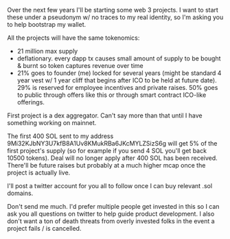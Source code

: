 Over the next few years I'll be starting some web 3 projects. I want to start these under a pseudonym w/ no traces to my real identity, so I'm asking you to help bootstrap my wallet.

All the projects will have the same tokenomics:
- 21 million max supply
- deflationary. every dapp tx causes small amount of supply to be bought & burnt so token captures revenue over time
- 21% goes to founder (me) locked for several years (might be standard 4 year vest w/ 1 year cliff that begins after ICO to be held at future date). 29% is reserved for employee incentives and private raises. 50% goes to public through offers like this or through smart contract ICO-like offerings.

First project is a dex aggregator. Can't say more than that until I have something working on mainnet.

The first 400 SOL sent to my address 9Mi32KJbNY3U7kfB8A1Uv8KMukRBa6JKcMYLZSizS6g will get 5% of the first project's supply (so for example if you send 4 SOL you'll get back 10500 tokens). Deal will no longer apply after 400 SOL has been received. There'll be future raises but probably at a much higher mcap once the project is actually live.

I'll post a twitter account for you all to follow once I can buy relevant .sol domains.

Don't send me much. I'd prefer multiple people get invested in this so I can ask you all questions on twitter to help guide product development. I also don't want a ton of death threats from overly invested folks in the event a project fails / is cancelled.
